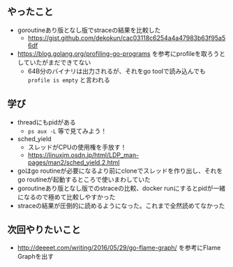## やったこと

- goroutineあり版となし版でstraceの結果を比較した
  - https://gist.github.com/dekokun/cac03118c6254a4a47983b63f95a56df
- https://blog.golang.org/profiling-go-programs を参考にprofileを取ろうとしていたがまだできてない
  - 64B分のバイナリは出力されるが、それをgo toolで読み込んでも `profile is empty` と言われる

## 学び

- threadにもpidがある
  - `ps aux -L` 等で見てみよう！
- sched_yield
  - スレッドがCPUの使用権を手放す！
  - https://linuxjm.osdn.jp/html/LDP_man-pages/man2/sched_yield.2.html
- goはgo routineが必要になるより前にcloneでスレッドを作り出し、それをgo routineが起動するところで使いまわしていた
- goroutineあり版となし版でのstraceの比較、docker runにするとpidが一緒になるので極めて比較しやすかった
- straceの結果が圧倒的に読めるようになった。これまで全然読めてなかった

## 次回やりたいこと

- http://deeeet.com/writing/2016/05/29/go-flame-graph/ を参考にFlame Graphを出す

